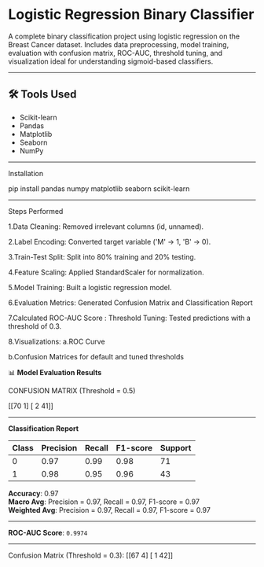 # Logistic Regression Binary Classifier
A complete binary classification project using logistic regression on the Breast Cancer dataset. Includes data preprocessing, model training, evaluation with confusion matrix, ROC-AUC, threshold tuning, and visualization ideal for understanding sigmoid-based classifiers.

---

## 🛠️ Tools Used
- Scikit-learn  
- Pandas  
- Matplotlib  
- Seaborn  
- NumPy  


---
Installation

pip install pandas numpy matplotlib seaborn scikit-learn

----
Steps Performed

1.Data Cleaning: Removed irrelevant columns (id, unnamed).

2.Label Encoding: Converted target variable ('M' → 1, 'B' → 0).

3.Train-Test Split: Split into 80% training and 20% testing.

4.Feature Scaling: Applied StandardScaler for normalization.

5.Model Training: Built a logistic regression model.

6.Evaluation Metrics: Generated Confusion Matrix and Classification Report

7.Calculated ROC-AUC Score : Threshold Tuning: Tested predictions with a threshold of 0.3.

8.Visualizations: a.ROC Curve

b.Confusion Matrices for default and tuned thresholds

📊 **Model Evaluation Results**

CONFUSION MATRIX (Threshold = 0.5)

 [[70  1]
 [ 2 41]]

-------

 **Classification Report**

| Class | Precision | Recall | F1-score | Support |
|-------|-----------|--------|----------|---------|
|   0   |   0.97    |  0.99  |   0.98   |   71    |
|   1   |   0.98    |  0.95  |   0.96   |   43    |

**Accuracy**: 0.97  
**Macro Avg**: Precision = 0.97, Recall = 0.97, F1-score = 0.97  
**Weighted Avg**: Precision = 0.97, Recall = 0.97, F1-score = 0.97  

---

**ROC-AUC Score**: `0.9974`

---

Confusion Matrix (Threshold = 0.3):
 [[67  4]
 [ 1 42]]

